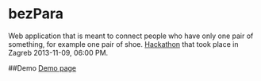bezPara
=======

Web application that is meant to connect people who have only one pair of something, for example one pair of shoe.
[Hackathon](http://fi.co/e/4511) that took place in Zagreb 2013-11-09, 06:00 PM.

##Demo
[Demo page](http://bezpara.listup.audio/)
